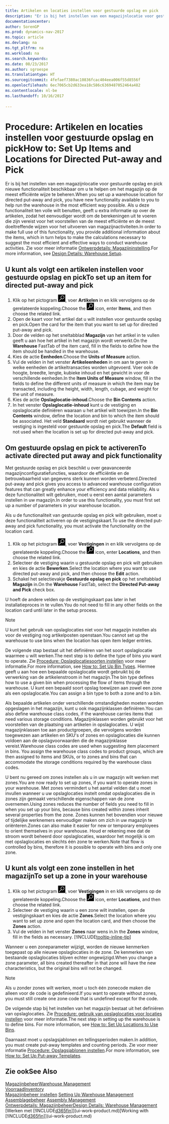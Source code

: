 ```yaml
---
title: Artikelen en locaties instellen voor gestuurde opslag en pick
description: "Er is bij het instellen van een magazijnlocatie voor gestuurde opslag en pick nieuwe functionaliteit beschikbaar om u te helpen om het magazijn op de meest efficiënte wijze te beheren."
documentationcenter: 
author: SorenGP
ms.prod: dynamics-nav-2017
ms.topic: article
ms.devlang: na
ms.tgt_pltfrm: na
ms.workload: na
ms.search.keywords: 
ms.date: 08/23/2017
ms.author: sgroespe
ms.translationtype: HT
ms.sourcegitcommit: 4fefaef7380ac10836fcac404eea006f55d8556f
ms.openlocfilehash: 6ec7065cb2d633ea18c586c6369487052464a482
ms.contentlocale: nl-be
ms.lasthandoff: 10/16/2017

---
```

# <a name="how-to-set-up-items-and-locations-for-directed-put-away-and-pick"></a><span data-ttu-id="4c767-103">Procedure: Artikelen en locaties instellen voor gestuurde opslag en pick</span><span class="sxs-lookup"><span data-stu-id="4c767-103">How to: Set Up Items and Locations for Directed Put-away and Pick</span></span>
<span data-ttu-id="4c767-104">Er is bij het instellen van een magazijnlocatie voor gestuurde opslag en pick nieuwe functionaliteit beschikbaar om u te helpen om het magazijn op de meest efficiënte wijze te beheren.</span><span class="sxs-lookup"><span data-stu-id="4c767-104">When you set up a warehouse location for directed put-away and pick, you have new functionality available to you to help run the warehouse in the most efficient way possible.</span></span> <span data-ttu-id="4c767-105">Als u deze functionaliteit ten volle wilt benutten, geeft u extra informatie op over de artikelen, zodat het eenvoudiger wordt om de berekeningen uit te voeren die zijn vereist voor het voorstellen van de meest efficiënte en de meest doeltreffende wijzen voor het uitvoeren van magazijnactiviteiten.</span><span class="sxs-lookup"><span data-stu-id="4c767-105">In order to make full use of this functionality, you provide additional information about the items, which in turn helps to make the calculations necessary to suggest the most efficient and effective ways to conduct warehouse activities.</span></span> <span data-ttu-id="4c767-106">Zie voor meer informatie [Ontwerpdetails: Magazijninstelling](design-details-warehouse-setup.md).</span><span class="sxs-lookup"><span data-stu-id="4c767-106">For more information, see [Design Details: Warehouse Setup](design-details-warehouse-setup.md).</span></span>

## <a name="to-set-up-an-item-for-directed-put-away-and-pick"></a><span data-ttu-id="4c767-107">U kunt als volgt een artikelen instellen voor gestuurde opslag en pick</span><span class="sxs-lookup"><span data-stu-id="4c767-107">To set up an item for directed put-away and pick</span></span>  
1.  <span data-ttu-id="4c767-108">Klik op het pictogram ![Zoeken naar pagina of rapport](media/ui-search/search_small.png "pictogram Zoeken naar pagina of rapport"), voer **Artikelen** in en klik vervolgens op de gerelateerde koppeling.</span><span class="sxs-lookup"><span data-stu-id="4c767-108">Choose the ![Search for Page or Report](media/ui-search/search_small.png "Search for Page or Report icon") icon, enter **Items**, and then choose the related link.</span></span>  
2.  <span data-ttu-id="4c767-109">Open de kaart voor het artikel dat u wilt instellen voor gestuurde opslag en pick.</span><span class="sxs-lookup"><span data-stu-id="4c767-109">Open the card for the item that you want to set up for directed put-away and pick.</span></span>
3. <span data-ttu-id="4c767-110">Door de velden op het sneltabblad **Magazijn** van het artikel in te vullen geeft u aan hoe het artikel in het magazijn wordt verwerkt.</span><span class="sxs-lookup"><span data-stu-id="4c767-110">On the **Warehouse** FastTab of the item card, fill in the fields to define how the item should be handled in the warehouse.</span></span>  
4.  <span data-ttu-id="4c767-111">Kies de actie **Eenheden**.</span><span class="sxs-lookup"><span data-stu-id="4c767-111">Choose the **Units of Measure** action.</span></span>
5. <span data-ttu-id="4c767-112">Vul de velden in het venster **Artikeleenheden** in om aan te geven in welke eenheden de artikeltransacties worden uitgevoerd. Voer ook de hoogte, breedte, lengte, kubieke inhoud en het gewicht in voor de verschillende eenheden.</span><span class="sxs-lookup"><span data-stu-id="4c767-112">In the **Item Units of Measure** window, fill in the fields to define the different units of measure in which the item may be transacted, including the height, width, length, cubage, and weight for the unit of measure.</span></span>
6. <span data-ttu-id="4c767-113">Kies de actie **Opslaglocatie-inhoud**.</span><span class="sxs-lookup"><span data-stu-id="4c767-113">Choose the **Bin Contents** action.</span></span>
7. <span data-ttu-id="4c767-114">In het venster **Opslaglocatie-inhoud** kunt u de vestiging en opslaglocatie definiëren waaraan u het artikel wilt toewijzen.</span><span class="sxs-lookup"><span data-stu-id="4c767-114">In the **Bin Contents** window, define the location and bin to which the item should be associated.</span></span> <span data-ttu-id="4c767-115">Het veld **Standaard** wordt niet gebruikt wanneer de vestiging is ingesteld voor gestuurde opslag en pick.</span><span class="sxs-lookup"><span data-stu-id="4c767-115">The **Default** field is not used when the location is set up for directed put-away and pick.</span></span>  

## <a name="to-activate-directed-put-away-and-pick-functionality"></a><span data-ttu-id="4c767-116">Om gestuurde opslag en pick te activeren</span><span class="sxs-lookup"><span data-stu-id="4c767-116">To activate directed put away and pick functionality</span></span>  
<span data-ttu-id="4c767-117">Met gestuurde opslag en pick beschikt u over geavanceerde magazijnconfiguratiefuncties, waardoor de efficiëntie en de betrouwbaarheid van gegevens sterk kunnen worden verbeterd.</span><span class="sxs-lookup"><span data-stu-id="4c767-117">Directed put-away and pick gives you access to advanced warehouse configuration features that can greatly enhance your efficiency and data reliability.</span></span> <span data-ttu-id="4c767-118">Als u deze functionaliteit wilt gebruiken, moet u eerst een aantal parameters instellen in uw magazijn.</span><span class="sxs-lookup"><span data-stu-id="4c767-118">In order to use this functionality, you must first set up a number of parameters in your warehouse location.</span></span>  

<span data-ttu-id="4c767-119">Als u de functionaliteit van gestuurde opslag en pick wilt gebruiken, moet u deze functionaliteit activeren op de vestigingskaart.</span><span class="sxs-lookup"><span data-stu-id="4c767-119">To use the directed put-away and pick functionality, you must activate the functionality on the location card.</span></span>    
1.  <span data-ttu-id="4c767-120">Klik op het pictogram ![Zoeken naar pagina of rapport](media/ui-search/search_small.png "pictogram Zoeken naar pagina of rapport"), voer **Vestigingen** in en klik vervolgens op de gerelateerde koppeling.</span><span class="sxs-lookup"><span data-stu-id="4c767-120">Choose the ![Search for Page or Report](media/ui-search/search_small.png "Search for Page or Report icon") icon, enter **Locations**, and then choose the related link.</span></span>  
2.  <span data-ttu-id="4c767-121">Selecteer de vestiging waarin u gestuurde opslag en pick wilt gebruiken en kies de actie **Bewerken**.</span><span class="sxs-lookup"><span data-stu-id="4c767-121">Select the location where you want to use directed put-away and pick, and then choose the **Edit** action.</span></span>  
3.  <span data-ttu-id="4c767-122">Schakel het selectievakje **Gestuurde opslag en pick** op het sneltabblad **Magazijn** in.</span><span class="sxs-lookup"><span data-stu-id="4c767-122">On the **Warehouse** FastTab, select the **Directed Put-away and Pick** check box.</span></span>  

<span data-ttu-id="4c767-123">U hoeft de andere velden op de vestigingskaart pas later in het installatieproces in te vullen.</span><span class="sxs-lookup"><span data-stu-id="4c767-123">You do not need to fill in any other fields on the location card until later in the setup process.</span></span>  

> [!NOTE]  
>  <span data-ttu-id="4c767-124">U kunt het gebruik van opslaglocaties niet voor het magazijn instellen als voor de vestiging nog artikelposten openstaan.</span><span class="sxs-lookup"><span data-stu-id="4c767-124">You cannot set up the warehouse to use bins when the location has open item ledger entries.</span></span>  

<span data-ttu-id="4c767-125">De volgende stap bestaat uit het definiëren van het soort opslaglocatie waarmee u wilt werken.</span><span class="sxs-lookup"><span data-stu-id="4c767-125">The next step is to define the type of bins you want to operate.</span></span> <span data-ttu-id="4c767-126">Zie [Procedure: Opslaglocatiesoorten instellen](warehouse-how-to-set-up-bin-types.md) voor meer informatie.</span><span class="sxs-lookup"><span data-stu-id="4c767-126">For more information, see [How to: Set Up Bin Types](warehouse-how-to-set-up-bin-types.md).</span></span> <span data-ttu-id="4c767-127">Hiermee geeft u aan hoe een bepaalde opslaglocatie wordt gebruikt bij de verwerking van de artikelenstroom in het magazijn.</span><span class="sxs-lookup"><span data-stu-id="4c767-127">The bin type defines how to use a given bin when processing the flow of items through the warehouse.</span></span> <span data-ttu-id="4c767-128">U kunt een bepaald soort opslag toewijzen aan zowel een zone als een opslaglocatie.</span><span class="sxs-lookup"><span data-stu-id="4c767-128">You can assign a bin type to both a zone and to a bin.</span></span>  

<span data-ttu-id="4c767-129">Als bepaalde artikelen onder verschillende omstandigheden moeten worden opgeslagen in het magazijn, kunt u ook magazijnklassen definiëren.</span><span class="sxs-lookup"><span data-stu-id="4c767-129">You can also define warehouse class codes, if the warehouse carries items that need various storage conditions.</span></span> <span data-ttu-id="4c767-130">Magazijnklassen worden gebruikt voor het voorstellen van de plaatsing van artikelen in opslaglocaties. U wijst magazijnklassen toe aan productgroepen, die vervolgens worden toegewezen aan artikelen en SKU's of zones en opslaglocaties die kunnen voldoen aan de opslagvoorwaarden die de magazijnklasse vereist.</span><span class="sxs-lookup"><span data-stu-id="4c767-130">Warehouse class codes are used when suggesting item placement in bins. You assign the warehouse class codes to product groups, which are then assigned to items and SKUs, or to zones and bins that can accommodate the storage conditions required by the warehouse class codes.</span></span>  

<span data-ttu-id="4c767-131">U bent nu gereed om zones instellen als u in uw magazijn wilt werken met zones.</span><span class="sxs-lookup"><span data-stu-id="4c767-131">You are now ready to set up zones, if you want to operate zones in your warehouse.</span></span> <span data-ttu-id="4c767-132">Met zones vermindert u het aantal velden dat u moet invullen wanneer u uw opslaglocaties instelt omdat opslaglocaties die in zones zijn gemaakt verschillende eigenschappen van de zone overnemen.</span><span class="sxs-lookup"><span data-stu-id="4c767-132">Using zones reduces the number of fields you need to fill in when you set up your bins, because bins created within zones inherit several properties from the zone.</span></span> <span data-ttu-id="4c767-133">Zones kunnen het bovendien voor nieuwe of tijdelijke werknemers eenvoudiger maken om zich in uw magazijn te oriënteren.</span><span class="sxs-lookup"><span data-stu-id="4c767-133">Zones can also make it easier for new or temporary employees to orient themselves in your warehouse.</span></span> <span data-ttu-id="4c767-134">Houd er rekening mee dat de stroom wordt beheerd door opslaglocaties, waardoor het mogelijk is om met opslaglocaties en slechts één zone te werken.</span><span class="sxs-lookup"><span data-stu-id="4c767-134">Note that flow is controlled by bins, therefore it is possible to operate with bins and only one zone.</span></span>  

## <a name="to-set-up-a-zone-in-your-warehouse"></a><span data-ttu-id="4c767-135">U kunt als volgt een zone instellen in het magazijn</span><span class="sxs-lookup"><span data-stu-id="4c767-135">To set up a zone in your warehouse</span></span>  
1.  <span data-ttu-id="4c767-136">Klik op het pictogram ![Zoeken naar pagina of rapport](media/ui-search/search_small.png "pictogram Zoeken naar pagina of rapport"), voer **Vestigingen** in en klik vervolgens op de gerelateerde koppeling.</span><span class="sxs-lookup"><span data-stu-id="4c767-136">Choose the ![Search for Page or Report](media/ui-search/search_small.png "Search for Page or Report icon") icon, enter **Locations**, and then choose the related link.</span></span>  
2.  <span data-ttu-id="4c767-137">Selecteer de vestiging waarin u een zone wilt instellen, open de vestigingskaart en kies de actie **Zones**.</span><span class="sxs-lookup"><span data-stu-id="4c767-137">Select the location where you want to set up zone and open the location card, and then choose the **Zones** action.</span></span>  
3.  <span data-ttu-id="4c767-138">Vul de velden in het venster **Zones** naar wens in.</span><span class="sxs-lookup"><span data-stu-id="4c767-138">In the **Zones** window, fill in the fields as necessary.</span></span> [!INCLUDE[tooltip-inline-tip](includes/tooltip-inline-tip_md.md)]  

<span data-ttu-id="4c767-139">Wanneer u een zoneparameter wijzigt, worden de nieuwe kenmerken toegepast op alle nieuwe opslaglocaties in de zone. De kenmerken van bestaande opslaglocaties blijven echter ongewijzigd.</span><span class="sxs-lookup"><span data-stu-id="4c767-139">When you change a zone parameter, all bins created thereafter in that zone will have the new characteristics, but the original bins will not be changed.</span></span>  

> [!NOTE]  
>  <span data-ttu-id="4c767-140">Als u zonder zones wilt werken, moet u toch één zonecode maken die alleen voor de code is gedefinieerd.</span><span class="sxs-lookup"><span data-stu-id="4c767-140">If you want to operate without zones, you must still create one zone code that is undefined except for the code.</span></span>  

<span data-ttu-id="4c767-141">De volgende stap bij het instellen van het magazijn bestaat uit het definiëren van opslaglocaties. Zie [Procedure: gebruik van opslaglocaties voor locaties instellen](warehouse-how-to-set-up-locations-to-use-bins.md) voor meer informatie.</span><span class="sxs-lookup"><span data-stu-id="4c767-141">The next step in setting up the warehouse is to define bins. For more information, see [How to: Set Up Locations to Use Bins](warehouse-how-to-set-up-locations-to-use-bins.md).</span></span>  

<span data-ttu-id="4c767-142">Daarnaast moet u opslagsjablonen en tellingsperioden maken.</span><span class="sxs-lookup"><span data-stu-id="4c767-142">In addition, you must create put-away templates and counting periods.</span></span> <span data-ttu-id="4c767-143">Zie voor meer informatie [Procedure: Opslagsjablonen instellen](warehouse-how-to-set-up-put-away-templates.md).</span><span class="sxs-lookup"><span data-stu-id="4c767-143">For more information, see [How to: Set Up Put-away Templates](warehouse-how-to-set-up-put-away-templates.md).</span></span>  

## <a name="see-also"></a><span data-ttu-id="4c767-144">Zie ook</span><span class="sxs-lookup"><span data-stu-id="4c767-144">See Also</span></span>  
[<span data-ttu-id="4c767-145">Magazijnbeheer</span><span class="sxs-lookup"><span data-stu-id="4c767-145">Warehouse Management</span></span>](warehouse-manage-warehouse.md)  
[<span data-ttu-id="4c767-146">Voorraad</span><span class="sxs-lookup"><span data-stu-id="4c767-146">Inventory</span></span>](inventory-manage-inventory.md)  
<span data-ttu-id="4c767-147">[Magazijnbeheer instellen](warehouse-setup-warehouse.md)   </span><span class="sxs-lookup"><span data-stu-id="4c767-147">[Setting Up Warehouse Management](warehouse-setup-warehouse.md)   </span></span>  
<span data-ttu-id="4c767-148">[Assemblagebeheer](assembly-assemble-items.md)  </span><span class="sxs-lookup"><span data-stu-id="4c767-148">[Assembly Management](assembly-assemble-items.md)  </span></span>  
[<span data-ttu-id="4c767-149">Ontwerpdetails: Magazijnbeheer</span><span class="sxs-lookup"><span data-stu-id="4c767-149">Design Details: Warehouse Management</span></span>](design-details-warehouse-management.md)  
<span data-ttu-id="4c767-150">[Werken met [!INCLUDE[d365fin](includes/d365fin_md.md)]](ui-work-product.md)</span><span class="sxs-lookup"><span data-stu-id="4c767-150">[Working with [!INCLUDE[d365fin](includes/d365fin_md.md)]](ui-work-product.md)</span></span>  

